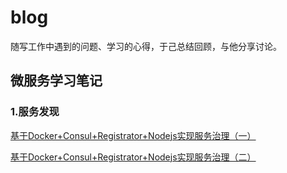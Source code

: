 # blog

随写工作中遇到的问题、学习的心得，于己总结回顾，与他分享讨论。

## 微服务学习笔记

### 1.服务发现

[基于Docker+Consul+Registrator+Nodejs实现服务治理（一）](https://github.com/chenchunyong/microservices/blob/master/microservice/serviceRegister.md)

[基于Docker+Consul+Registrator+Nodejs实现服务治理（二）](https://github.com/chenchunyong/microservices/blob/master/serviceFind.md)